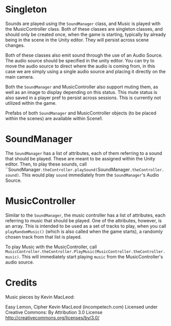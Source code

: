 # Singleton

Sounds are played using the `SoundManager` class, and Music is played with the MusicController class. Both of these classes are singleton classes, and should only be created once, when the game is starting, typically by already being in the scene in the Unity editor. They will persist across scene changes.

Both of these classes also emit sound through the use of an Audio Source. The audio source should be specified in the unity editor. You can try to move the audio source to direct where the audio is coming from, in this case we are simply using a single audio source and placing it directly on the main camera.

Both the `SoundManager` and MusicController also support muting them, as well as an image to display depending on this status. This mute status is also saved in a player pref to persist across sessions. This is currently not utilized within the game.

Prefabs of both `SoundManager` and MusicController objects (to be placed within the scenes) are available within Scene1.

# SoundManager

The `SoundManager` has a list of attributes, each of them referring to a sound that should be played. These are meant to be assigned within the Unity editor. Then, to play these sounds, call ``SoundManager`.theController.playSound(`SoundManager`.theController.sound)`. This would play `sound` immediately from the `SoundManager`'s Audio Source.

# MusicController

Similar to the `SoundManager`, the music controller has a list of attributes, each referring to music that should be played. One of the attributes, however, is an array. This is intended to be used as a set of tracks to play, when you call `playRandomMusic()` (which is also called when the game starts), a randomly chosen track from that list is played.

To play Music with the MusicController, call `MusicController.theController.PlayMusic(MusicController.theController.music)`. This will immediately start playing `music` from the MusicController's audio source.

# Credits

Music pieces by Kevin MacLeod:

Easy Lemon, Cipher Kevin MacLeod (incompetech.com)
Licensed under Creative Commons: By Attribution 3.0 License
http://creativecommons.org/licenses/by/3.0/